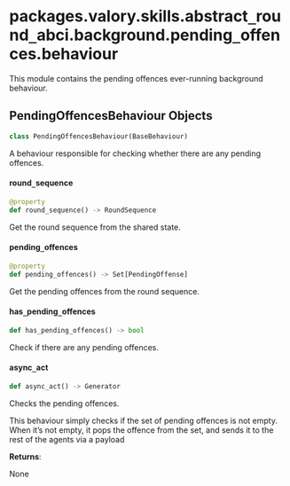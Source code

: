 <a id="packages.valory.skills.abstract_round_abci.background.pending_offences.behaviour"></a>

# packages.valory.skills.abstract`_`round`_`abci.background.pending`_`offences.behaviour

This module contains the pending offences ever-running background behaviour.

<a id="packages.valory.skills.abstract_round_abci.background.pending_offences.behaviour.PendingOffencesBehaviour"></a>

## PendingOffencesBehaviour Objects

```python
class PendingOffencesBehaviour(BaseBehaviour)
```

A behaviour responsible for checking whether there are any pending offences.

<a id="packages.valory.skills.abstract_round_abci.background.pending_offences.behaviour.PendingOffencesBehaviour.round_sequence"></a>

#### round`_`sequence

```python
@property
def round_sequence() -> RoundSequence
```

Get the round sequence from the shared state.

<a id="packages.valory.skills.abstract_round_abci.background.pending_offences.behaviour.PendingOffencesBehaviour.pending_offences"></a>

#### pending`_`offences

```python
@property
def pending_offences() -> Set[PendingOffense]
```

Get the pending offences from the round sequence.

<a id="packages.valory.skills.abstract_round_abci.background.pending_offences.behaviour.PendingOffencesBehaviour.has_pending_offences"></a>

#### has`_`pending`_`offences

```python
def has_pending_offences() -> bool
```

Check if there are any pending offences.

<a id="packages.valory.skills.abstract_round_abci.background.pending_offences.behaviour.PendingOffencesBehaviour.async_act"></a>

#### async`_`act

```python
def async_act() -> Generator
```

Checks the pending offences.

This behaviour simply checks if the set of pending offences is not empty.
When it’s not empty, it pops the offence from the set, and sends it to the rest of the agents via a payload

**Returns**:

None

